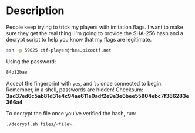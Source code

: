 # Description
People keep trying to trick my players with imitation flags. I want to make sure they get the real thing! I'm going to provide the SHA-256 hash and a decrypt script to help you know that my flags are legitimate.
```bash
ssh -p 59025 ctf-player@rhea.picoctf.net
```

Using the password:
```bash
84b12bae
```
Accept the fingerprint with `yes`, and `ls` once connected to begin. Remember, in a shell, passwords are hidden!
Checksum: **3ad37ed6c5ab81d31e4c94ae611e0adf2e9e3e6bee55804ebc7f386283e366a4**

To decrypt the file once you've verified the hash, run: 
```bash
./decrypt.sh files/<file>.
```
